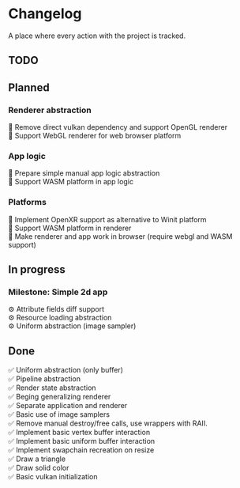 # Changelog
A place where every action with the project is tracked.

## TODO

## Planned
### Renderer abstraction
🔨 Remove direct vulkan dependency and support OpenGL renderer \
🔨 Support WebGL renderer for web browser platform

### App logic
🔨 Prepare simple manual app logic abstraction \
🔨 Support WASM platform in app logic

### Platforms
🔨 Implement OpenXR support as alternative to Winit platform \
🔨 Support WASM platform in renderer \
🔨 Make renderer and app work in browser (require webgl and WASM support)

## In progress
### Milestone: **Simple 2d app**
⚙️ Attribute fields diff support \
⚙️ Resource loading abstraction \
⚙️ Uniform abstraction (image sampler)


## Done
✅ Uniform abstraction (only buffer) \
✅ Pipeline abstraction \
✅ Render state abstraction \
✅ Beging generalizing renderer \
✅ Separate application and renderer \
✅ Basic use of image samplers \
✅ Remove manual destroy/free calls, use wrappers with RAII. \
✅ Implement basic vertex buffer interaction \
✅ Implement basic uniform buffer interaction \
✅ Implement swapchain recreation on resize \
✅ Draw a triangle \
✅ Draw solid color \
✅ Basic vulkan initialization